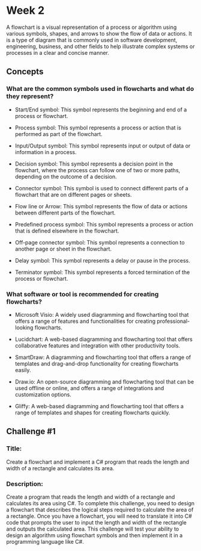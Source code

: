 # Week 2

A flowchart is a visual representation of a process or algorithm using various symbols, shapes, and arrows to show the flow of data or actions. It is a type of diagram that is commonly used in software development, engineering, business, and other fields to help illustrate complex systems or processes in a clear and concise manner.


## Concepts

### What are the common symbols used in flowcharts and what do they represent?

- Start/End symbol: This symbol represents the beginning and end of a process or flowchart.

- Process symbol: This symbol represents a process or action that is performed as part of the flowchart.

- Input/Output symbol: This symbol represents input or output of data or information in a process.

- Decision symbol: This symbol represents a decision point in the flowchart, where the process can follow one of two or more paths, depending on the outcome of a decision.

- Connector symbol: This symbol is used to connect different parts of a flowchart that are on different pages or sheets.

- Flow line or Arrow: This symbol represents the flow of data or actions between different parts of the flowchart.

- Predefined process symbol: This symbol represents a process or action that is defined elsewhere in the flowchart.

- Off-page connector symbol: This symbol represents a connection to another page or sheet in the flowchart.

- Delay symbol: This symbol represents a delay or pause in the process.

- Terminator symbol: This symbol represents a forced termination of the process or flowchart.

### What software or tool is recommended for creating flowcharts?

- Microsoft Visio: A widely used diagramming and flowcharting tool that offers a range of features and functionalities for creating professional-looking flowcharts.

- Lucidchart: A web-based diagramming and flowcharting tool that offers collaborative features and integration with other productivity tools.

- SmartDraw: A diagramming and flowcharting tool that offers a range of templates and drag-and-drop functionality for creating flowcharts easily.

- Draw.io: An open-source diagramming and flowcharting tool that can be used offline or online, and offers a range of integrations and customization options.

- Gliffy: A web-based diagramming and flowcharting tool that offers a range of templates and shapes for creating flowcharts quickly.

## Challenge #1

### Title: 
Create a flowchart and implement a C# program that reads the length and width of a rectangle and calculates its area.

### Description:
Create a program that reads the length and width of a rectangle and calculates its area using C#. To complete this challenge, you need to design a flowchart that describes the logical steps required to calculate the area of a rectangle. Once you have a flowchart, you will need to translate it into C# code that prompts the user to input the length and width of the rectangle and outputs the calculated area. This challenge will test your ability to design an algorithm using flowchart symbols and then implement it in a programming language like C#.
